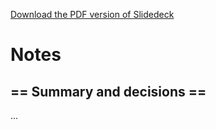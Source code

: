 [Download the PDF version of Slidedeck](/other-files/meeting-notes/Wanderers-Weekly-Update-March-15-2025.pdf)
# Notes
## == Summary and decisions ==
...